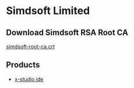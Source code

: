 # Simdsoft Limited

## Download Simdsoft RSA Root CA

[simdsoft-root-ca.crt](https://global.simdsoft.com/simdsoft-root-ca.crt)

## Products

- [x-studio ide](https://x-studio.simdsoft.com/)
